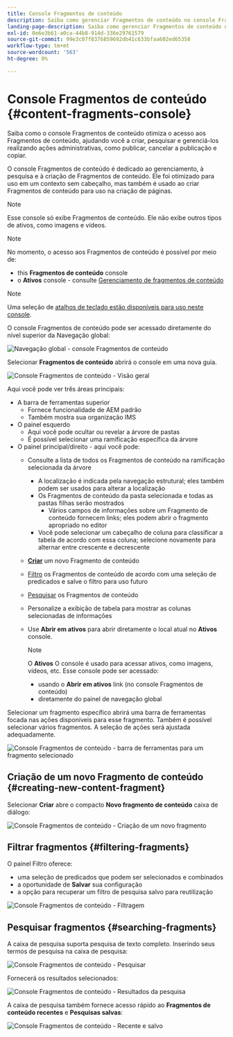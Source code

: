 ```yaml
---
title: Console Fragmentos de conteúdo
description: Saiba como gerenciar Fragmentos de conteúdo no console Fragmentos de conteúdo .
landing-page-description: Saiba como gerenciar Fragmentos de conteúdo no console Fragmentos de conteúdo , que está focado no uso de alto volume de Fragmentos de conteúdo para casos de uso sem interface, mas também é usado durante a criação de página.
exl-id: 0e6e3b61-a0ca-44b8-914d-336e29761579
source-git-commit: 99e3c07f8376859692db41c633bfaa602ed65358
workflow-type: tm+mt
source-wordcount: '563'
ht-degree: 0%

---
```


# Console Fragmentos de conteúdo  {#content-fragments-console}

Saiba como o console Fragmentos de conteúdo otimiza o acesso aos Fragmentos de conteúdo, ajudando você a criar, pesquisar e gerenciá-los realizando ações administrativas, como publicar, cancelar a publicação e copiar.

O console Fragmentos de conteúdo é dedicado ao gerenciamento, à pesquisa e à criação de Fragmentos de conteúdo. Ele foi otimizado para uso em um contexto sem cabeçalho, mas também é usado ao criar Fragmentos de conteúdo para uso na criação de páginas.

>[!NOTE]
>
>Esse console só exibe Fragmentos de conteúdo. Ele não exibe outros tipos de ativos, como imagens e vídeos.

>[!NOTE]
>
>No momento, o acesso aos Fragmentos de conteúdo é possível por meio de:
>
>* this **Fragmentos de conteúdo** console
>* o **Ativos** console - consulte [Gerenciamento de fragmentos de conteúdo](/help/assets/content-fragments/content-fragments-managing.md)


>[!NOTE]
>
>Uma seleção de [atalhos de teclado estão disponíveis para uso neste console](/help/sites-cloud/administering/content-fragments/content-fragments-console-keyboard-shortcuts.md).

O console Fragmentos de conteúdo pode ser acessado diretamente do nível superior da Navegação global:

![Navegação global - console Fragmentos de conteúdo](assets/cfc-global-navigation.png)

Selecionar **Fragmentos de conteúdo** abrirá o console em uma nova guia.

![Console Fragmentos de conteúdo - Visão geral](assets/cfc-console-overview.png)

Aqui você pode ver três áreas principais:

* A barra de ferramentas superior
   * Fornece funcionalidade de AEM padrão
   * Também mostra sua organização IMS
* O painel esquerdo
   * Aqui você pode ocultar ou revelar a árvore de pastas
   * É possível selecionar uma ramificação específica da árvore
* O painel principal/direito - aqui você pode:
   * Consulte a lista de todos os Fragmentos de conteúdo na ramificação selecionada da árvore
      * A localização é indicada pela navegação estrutural; eles também podem ser usados para alterar a localização
      * Os Fragmentos de conteúdo da pasta selecionada e todas as pastas filhas serão mostrados
         * Vários campos de informações sobre um Fragmento de conteúdo fornecem links; eles podem abrir o fragmento apropriado no editor
      * Você pode selecionar um cabeçalho de coluna para classificar a tabela de acordo com essa coluna; selecione novamente para alternar entre crescente e decrescente
   * **[Criar](#creating-new-content-fragment)** um novo Fragmento de conteúdo
   * [Filtro](#filtering-fragments) os Fragmentos de conteúdo de acordo com uma seleção de predicados e salve o filtro para uso futuro
   * [Pesquisar](#searching-fragments) os Fragmentos de conteúdo
   * Personalize a exibição de tabela para mostrar as colunas selecionadas de informações
   * Use **Abrir em ativos** para abrir diretamente o local atual no **Ativos** console.

      >[!NOTE]
      >
      >O **Ativos** O console é usado para acessar ativos, como imagens, vídeos, etc.  Esse console pode ser acessado:
      >
      >* usando o **Abrir em ativos** link (no console Fragmentos de conteúdo)
      >* diretamente do painel de navegação global


Selecionar um fragmento específico abrirá uma barra de ferramentas focada nas ações disponíveis para esse fragmento. Também é possível selecionar vários fragmentos. A seleção de ações será ajustada adequadamente.

![Console Fragmentos de conteúdo - barra de ferramentas para um fragmento selecionado](assets/cfc-fragment-toolbar.png)

## Criação de um novo Fragmento de conteúdo {#creating-new-content-fragment}

Selecionar **Criar** abre o compacto **Novo fragmento de conteúdo** caixa de diálogo:

![Console Fragmentos de conteúdo - Criação de um novo fragmento](assets/cfc-console-create.png)

## Filtrar fragmentos {#filtering-fragments}

O painel Filtro oferece:

* uma seleção de predicados que podem ser selecionados e combinados
* a oportunidade de **Salvar** sua configuração
* a opção para recuperar um filtro de pesquisa salvo para reutilização

![Console Fragmentos de conteúdo - Filtragem](assets/cfc-console-filter.png)

## Pesquisar fragmentos {#searching-fragments}

A caixa de pesquisa suporta pesquisa de texto completo. Inserindo seus termos de pesquisa na caixa de pesquisa:

![Console Fragmentos de conteúdo - Pesquisar](assets/cfc-console-search-01.png)

Fornecerá os resultados selecionados:

![Console Fragmentos de conteúdo - Resultados da pesquisa](assets/cfc-console-search-02.png)

A caixa de pesquisa também fornece acesso rápido ao **Fragmentos de conteúdo recentes** e **Pesquisas salvas**:

![Console Fragmentos de conteúdo - Recente e salvo](assets/cfc-console-search-03.png)
